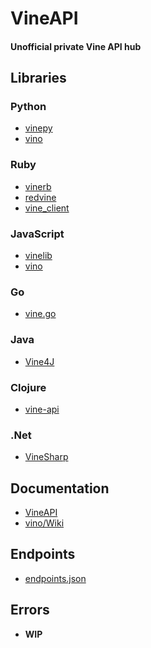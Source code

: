 VineAPI
=======

#### Unofficial private Vine API hub

## Libraries

### Python

* [vinepy](https://github.com/davoclavo/vinepy)
* [vino](https://github.com/starlock/vino/blob/master/vine.py)

### Ruby

* [vinerb](https://github.com/vic/vinerb)
* [redvine](https://github.com/stakes/redvine)
* [vine_client](https://github.com/obrigan228/vine_client)

### JavaScript

* [vinelib](https://github.com/ShaunBaker/vinelib)
* [vino](https://github.com/tlack/vino)

### Go

* [vine.go](https://github.com/ga2arch/go-vine-api/blob/master/vine.go)

### Java

* [Vine4J](https://github.com/IkiMuhendis/Vine4J)

### Clojure

* [vine-api](https://github.com/arnm/vine-api)

### .Net

* [VineSharp](https://github.com/stuisme/VineSharp)

## Documentation

* [VineAPI](https://github.com/VineAPI/VineAPI/blob/master/endpoints.md)
* [vino/Wiki](https://github.com/starlock/vino/wiki/API-Reference)

## Endpoints

* [endpoints.json](https://github.com/VineAPI/VineAPI/blob/master/endpoints.json)

## Errors

* **WIP**
